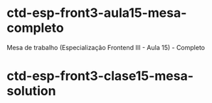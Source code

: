 # ctd-esp-front3-aula15-mesa-completo
Mesa de trabalho (Especialização Frontend III - Aula 15) - Completo
# ctd-esp-front3-clase15-mesa-solution
